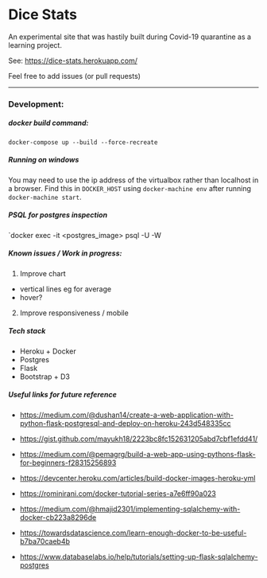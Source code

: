 # Dice Stats

An experimental site that was hastily built during Covid-19 quarantine as a learning project.

See: https://dice-stats.herokuapp.com/

Feel free to add issues (or pull requests)

---

### Development:

##### docker build command:
`docker-compose up --build --force-recreate`

##### Running on windows
You may need to use the ip address of the virtualbox rather than localhost in a browser.
Find this in `DOCKER_HOST` using `docker-machine env` after running `docker-machine start`.


##### PSQL for postgres inspection
`docker exec -it <postgres_image> psql -U <user> -W <project>

##### Known issues / Work in progress:

1. Improve chart
  - vertical lines eg for average
  - hover?
2. Improve responsiveness / mobile


##### Tech stack

- Heroku + Docker
- Postgres
- Flask
- Bootstrap + D3


##### Useful links for future reference

- https://medium.com/@dushan14/create-a-web-application-with-python-flask-postgresql-and-deploy-on-heroku-243d548335cc
- https://gist.github.com/mayukh18/2223bc8fc152631205abd7cbf1efdd41/
- https://medium.com/@pemagrg/build-a-web-app-using-pythons-flask-for-beginners-f28315256893


- https://devcenter.heroku.com/articles/build-docker-images-heroku-yml
- https://rominirani.com/docker-tutorial-series-a7e6ff90a023
- https://medium.com/@hmajid2301/implementing-sqlalchemy-with-docker-cb223a8296de
- https://towardsdatascience.com/learn-enough-docker-to-be-useful-b7ba70caeb4b
- https://www.databaselabs.io/help/tutorials/setting-up-flask-sqlalchemy-postgres
